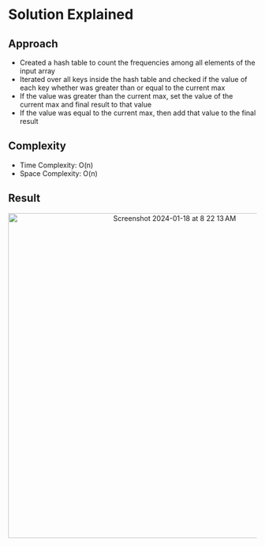 # Solution Explained

## Approach
- Created a hash table to count the frequencies among all elements of the input array
- Iterated over all keys inside the hash table and checked if the value of each key whether was greater than or equal to the current max
- If the value was greater than the current max, set the value of the current max and final result to that value
- If the value was equal to the current max, then add that value to the final result
  
## Complexity
- Time Complexity: O(n)
- Space Complexity: O(n)

## Result
<p align="center">
  <img width="659" alt="Screenshot 2024-01-18 at 8 22 13 AM" src="https://github.com/DuongNg2911/LeetCode-Problems-Solutions/assets/127082369/fceb0876-bb55-438f-b88c-504aa507c45b">
</p>
